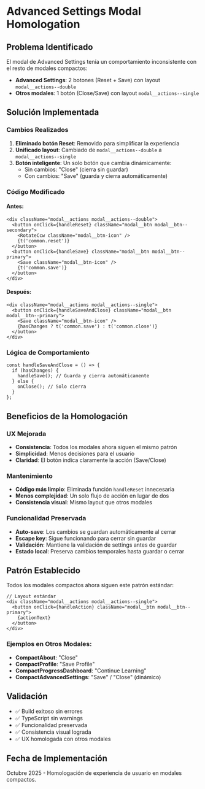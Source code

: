 # Advanced Settings Modal Homologation

## Problema Identificado
El modal de Advanced Settings tenía un comportamiento inconsistente con el resto de modales compactos:
- **Advanced Settings**: 2 botones (Reset + Save) con layout `modal__actions--double`
- **Otros modales**: 1 botón (Close/Save) con layout `modal__actions--single`

## Solución Implementada

### Cambios Realizados
1. **Eliminado botón Reset**: Removido para simplificar la experiencia
2. **Unificado layout**: Cambiado de `modal__actions--double` a `modal__actions--single`
3. **Botón inteligente**: Un solo botón que cambia dinámicamente:
   - Sin cambios: "Close" (cierra sin guardar)
   - Con cambios: "Save" (guarda y cierra automáticamente)

### Código Modificado

#### Antes:
```tsx
<div className="modal__actions modal__actions--double">
  <button onClick={handleReset} className="modal__btn modal__btn--secondary">
    <RotateCcw className="modal__btn-icon" />
    {t('common.reset')}
  </button>
  <button onClick={handleSave} className="modal__btn modal__btn--primary">
    <Save className="modal__btn-icon" />
    {t('common.save')}
  </button>
</div>
```

#### Después:
```tsx
<div className="modal__actions modal__actions--single">
  <button onClick={handleSaveAndClose} className="modal__btn modal__btn--primary">
    <Save className="modal__btn-icon" />
    {hasChanges ? t('common.save') : t('common.close')}
  </button>
</div>
```

### Lógica de Comportamiento
```tsx
const handleSaveAndClose = () => {
  if (hasChanges) {
    handleSave(); // Guarda y cierra automáticamente
  } else {
    onClose(); // Solo cierra
  }
};
```

## Beneficios de la Homologación

### UX Mejorada
- **Consistencia**: Todos los modales ahora siguen el mismo patrón
- **Simplicidad**: Menos decisiones para el usuario
- **Claridad**: El botón indica claramente la acción (Save/Close)

### Mantenimiento
- **Código más limpio**: Eliminada función `handleReset` innecesaria
- **Menos complejidad**: Un solo flujo de acción en lugar de dos
- **Consistencia visual**: Mismo layout que otros modales

### Funcionalidad Preservada
- **Auto-save**: Los cambios se guardan automáticamente al cerrar
- **Escape key**: Sigue funcionando para cerrar sin guardar
- **Validación**: Mantiene la validación de settings antes de guardar
- **Estado local**: Preserva cambios temporales hasta guardar o cerrar

## Patrón Establecido

Todos los modales compactos ahora siguen este patrón estándar:

```tsx
// Layout estándar
<div className="modal__actions modal__actions--single">
  <button onClick={handleAction} className="modal__btn modal__btn--primary">
    {actionText}
  </button>
</div>
```

### Ejemplos en Otros Modales:
- **CompactAbout**: "Close"
- **CompactProfile**: "Save Profile" 
- **CompactProgressDashboard**: "Continue Learning"
- **CompactAdvancedSettings**: "Save" / "Close" (dinámico)

## Validación
- ✅ Build exitoso sin errores
- ✅ TypeScript sin warnings
- ✅ Funcionalidad preservada
- ✅ Consistencia visual lograda
- ✅ UX homologada con otros modales

## Fecha de Implementación
Octubre 2025 - Homologación de experiencia de usuario en modales compactos.